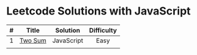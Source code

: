 # Leetcode Solutions with JavaScript

|  #   |                       Title                       |  Solution  | Difficulty |
| :--: | :-----------------------------------------------: | :--------: | :--------: |
|  1   | [Two Sum](https://leetcode.com/problems/two-sum/) | JavaScript |    Easy    |
|      |                                                   |            |            |

